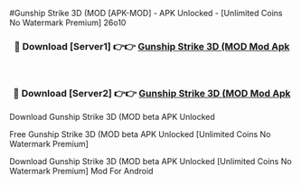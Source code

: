 #Gunship Strike 3D (MOD [APK-MOD] - APK Unlocked - [Unlimited Coins No Watermark Premium] 26o10



<div align="center">

<h3>🔴 Download [Server1] 👉👉 <a href="https://momento.my/?title=Gunship_Strike_3D_(MOD">Gunship Strike 3D (MOD Mod Apk</a></h3><br>

<h3>🔴 Download [Server2] 👉👉 <a href="https://momento.my/?title=Gunship_Strike_3D_(MOD">Gunship Strike 3D (MOD Mod Apk</a></h3>
</div>



Download Gunship Strike 3D (MOD beta APK Unlocked

Free Gunship Strike 3D (MOD beta APK Unlocked [Unlimited Coins No Watermark Premium]

Download Gunship Strike 3D (MOD beta APK Unlocked [Unlimited Coins No Watermark Premium] Mod For Android
